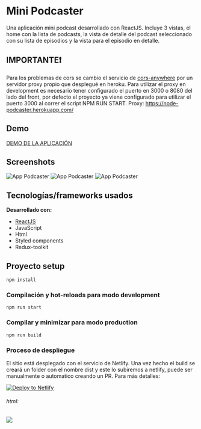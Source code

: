 # Mini Podcaster
Una aplicación mini podcast desarrollado con ReactJS. Incluye 3 vistas, el home con la lista de podcasts, la vista de detalle del podcast seleccionado con su lista de episodios y la vista para el episodio en detalle.

## IMPORTANTE❗
Para los problemas de cors se cambio el servicio de [cors-anywhere](https://cors-anywhere.herokuapp.com/) por un servidor proxy propio que desplegué en heroku.
Para utilizar el proxy en development es necesario tener configurado el puerto en 3000 o 8080 del lado del front, por defecto el proyecto ya viene configurado para utilizar el puerto 3000 al correr el script NPM RUN START.
Proxy: https://node-podcaster.herokuapp.com/

## Demo
[DEMO DE LA APLICACIÓN](https://mini-podcaster-react.netlify.app/)

## Screenshots
![App Podcaster](https://i.imgur.com/M3LgGIZ.png)
![App Podcaster](https://i.imgur.com/Tcxpgpr.png?1)
![App Podcaster](https://i.imgur.com/MWErUZb.png?1)

## Tecnologías/frameworks usados
<b>Desarrollado con:</b>
- [ReactJS](https://v2.vuejs.org/)
- JavaScript
- Html
- Styled components
- Redux-toolkit

## Proyecto setup
```
npm install
```

### Compilación y hot-reloads para modo development
```
npm run start
```

### Compilar y minimizar para modo production
```
npm run build
```


### Proceso de despliegue

El sitio está desplegado con el servicio de Netlify. Una vez hecho el build se creará un folder con el nombre dist y este lo subiremos a netlify, puede ser manualmente o automatico creando un PR. Para más detalles:

[![Deploy to Netlify](https://www.netlify.com/img/deploy/button.svg)](https://app.netlify.com/start/deploy?repository=https://github.com/netlify-templates/next-netlify-starter)

###### html:
<a href="https://app.netlify.com/start/deploy?repository=https://github.com/netlify-templates/next-netlify-starter"><img src="https://www.netlify.com/img/deploy/button.svg"></a>
